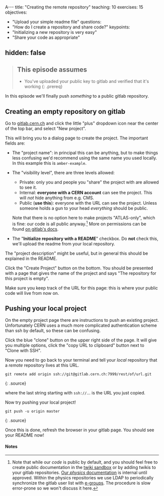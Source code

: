 A---
title: "Creating the remote repository"
teaching: 10
exercises: 15
objectives:
- "Upload your simple readme file"
questions:
- "How do I create a repository and share code?"
keypoints:
- "Initializing a new repository is very easy"
- "Share your code as appropriate"

hidden: false
---

> ## This episode assumes
>
> - You've uploaded your public key to gitlab and verified that it's working
{: .prereq}

In this episode we'll finally push _something_ to a public gitlab
repository.

## Creating an empty repository on gitlab

Go to [gitlab.cern.ch][gitlab] and click the little "plus" dropdown icon near the center
of the top bar, and select "New project".

[gitlab]: gitlab.cern.ch

This will bring you to a dialog page to create the project. The important
fields are:
 - The "project name": in principal this can be anything, but to make
   things less confusing we'd recommend using the same name you used
   locally. In this example this is `amber-example`.
 - The "visibility level", there are three levels allowed:
    - Private: only you and people you "share" the project with are
      allowed to see it.
    - Internal: **everyone with a CERN account** can see the
      project. This will _not_ hide anything from e.g. CMS.
    - Public (**use this**): everyone with the URL can see the
      project. Unless someone holds a gun to your head _everything_
      should be public.

   Note that there is no option here to make projects
   "ATLAS-only", which is fine: our code is all public anyway.[^1] More on
   permissions can be found [on gitlab's docs][gitlabperm].

 - The "**Initialize repository with a README**" checkbox. Do **not**
   check this, we'll upload the readme from your local repository.

The "project description" might be useful, but in general this should be explained in the README.

[^1]: Note that while our _code_ is public by default, and you should
    feel free to create public documentation in the
    [twiki sandbox][sandbox] or by adding twikis to your gitlab
    repositories. [Our _physics_ documentation][atlasphys] is internal
    until approved. Within the physics repositories we use LDAP to
    periodically synchronize the gitlab user list with
    [e-groups][egroups]. The procedure is slow error-prone so we won't
    discuss it here.

[egroups]: https://groups.cern.ch/Pages/default.aspx
[sandbox]: https://twiki.cern.ch/twiki/bin/view/Sandbox/
[atlasphys]: https://gitlab.cern.ch/atlas-phys
[gitlabperm]: https://docs.gitlab.com/ee/user/permissions.html

Click the "Create Project" button on the bottom. You should be
presented with a page that gives the name of the project and says "The
repository for this project is empty".

Make sure you keep track of the URL for this page: this is where your
public code will live from now on.

## Pushing your local project

On the empty project page there are instructions to push an existing
project. Unfortunately CERN uses a much more complicated
authentication scheme than ssh by default, so these can be confusing.

Click the blue "clone" button on the upper right side of the page. It
will give you multiple options, click the "copy URL to clipboard"
button next to "Clone with SSH".

Now you need to go back to your terminal and tell your _local_
repository that a _remote_ repository lives at this URL.

~~~
git remote add origin ssh://git@gitlab.cern.ch:7999/rest/of/url.git
~~~
{: .source}

where the last string starting with `ssh://`... is the URL you just copied.

Now try pushing your local project!

~~~
git push -u origin master
~~~
{: .source}

Once this is done, refresh the browser in your gitlab page. You should
see your README now!

[gitlab]: https://gitlab.cern.ch
[new-project]: https://gitlab.cern.ch/projects/new

#### Notes
